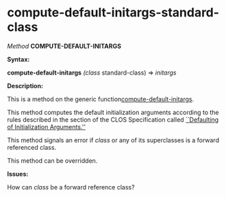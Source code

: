 compute-default-initargs-standard-class
=======================================

*Method* **COMPUTE-DEFAULT-INITARGS**

**Syntax:**

**compute-default-initargs** *(class* standard-class) => *initargs*

**Description:**

This is a method on the generic function[compute-default-initargs](compute-default-initargs.md).

This method computes the default initialization arguments according to the rules described in the section of the CLOS Specification called [``Defaulting of Initialization Arguments.''](http://www.cs.cmu.edu/Groups/AI/html/cltl/clm/node295.md#SECTION003219300000000000000)

This method signals an error if *class* or any of its superclasses is a forward referenced class.

This method can be overridden.

**Issues:**

How can *class* be a forward reference class?
